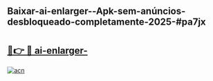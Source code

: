 ## Baixar-ai-enlarger--Apk-sem-anúncios-desbloqueado-completamente-2025-#pa7jx

# <h2><a href="https://ainizakaria.my?title=ai-enlarger-&ref=20M">🔗👉 🔴 ai-enlarger-</a></h2>

[![acn](https://github.com/user-attachments/assets/0f9c940e-d8b0-45ae-aac7-cd30a18b3e1c)](https://ainizakaria.my?title=ai-enlarger-&ref=20M)

